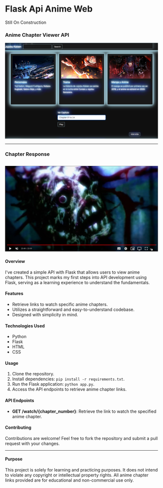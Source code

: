 # Flask Api Anime Web
Still On Construction
### Anime Chapter Viewer API

![Anime Logo](https://github.com/RVDveloper/FlaskApiAnimeWeb/blob/main/Preview/SCR-20240324-lzew.png?raw=true)

--- 
### Chapter Response
![Anime chapter](https://github.com/RVDveloper/FlaskApiAnimeWeb/blob/main/Preview/SCR-20240324-more.jpeg?raw=true)
---

#### Overview

I've created a simple API with Flask that allows users to view anime chapters. This project marks my first steps into API development using Flask, serving as a learning experience to understand the fundamentals.

#### Features

- Retrieve links to watch specific anime chapters.
- Utilizes a straightforward and easy-to-understand codebase.
- Designed with simplicity in mind.

#### Technologies Used

- Python
- Flask
- HTML
- CSS

#### Usage

1. Clone the repository.
2. Install dependencies: `pip install -r requirements.txt`.
3. Run the Flask application: `python app.py`.
4. Access the API endpoints to retrieve anime chapter links.

#### API Endpoints

- **GET /watch/{chapter_number}**: Retrieve the link to watch the specified anime chapter.

#### Contributing

Contributions are welcome! Feel free to fork the repository and submit a pull request with your changes.

---
#### Purpose

This project is solely for learning and practicing purposes. It does not intend to violate any copyright or intellectual property rights. All anime chapter links provided are for educational and non-commercial use only.
